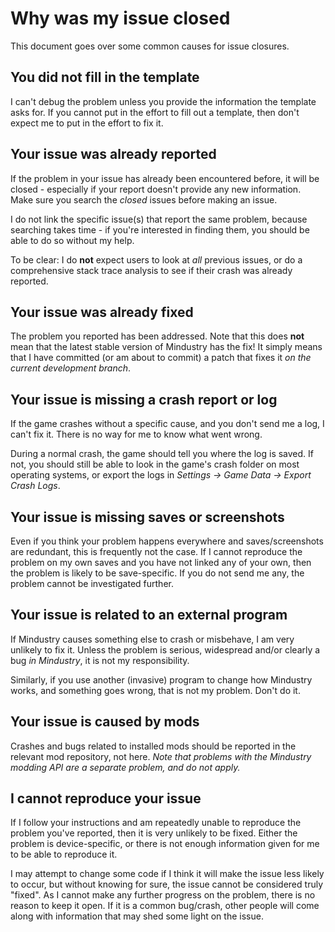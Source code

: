 # Why was my issue closed

This document goes over some common causes for issue closures.

## You did not fill in the template

I can't debug the problem unless you provide the information the template asks for. 
If you cannot put in the effort to fill out a template, then don't expect me to put in the effort to fix it.

## Your issue was already reported

If the problem in your issue has already been encountered before, it will be closed - especially if your report doesn't provide any new information.
Make sure you search the *closed* issues before making an issue.

I do not link the specific issue(s) that report the same problem, because searching takes time - if you're interested in finding them, you should be able to do so without my help.

To be clear: I do **not** expect users to look at *all* previous issues, or do a comprehensive stack trace analysis to see if their crash was already reported.

## Your issue was already fixed

The problem you reported has been addressed. Note that this does **not** mean that the latest stable version of Mindustry has the fix! 
It simply means that I have committed (or am about to commit) a patch that fixes it *on the current development branch*.

## Your issue is missing a crash report or log

If the game crashes without a specific cause, and you don't send me a log, I can't fix it. There is no way for me to know what went wrong.

During a normal crash, the game should tell you where the log is saved. If not, you should still be able to look in the game's crash folder on most operating systems, or export the logs in *Settings -> Game Data -> Export Crash Logs*.

## Your issue is missing saves or screenshots

Even if you think your problem happens everywhere and saves/screenshots are redundant, this is frequently not the case.
If I cannot reproduce the problem on my own saves and you have not linked any of your own, then the problem is likely to be save-specific. If you do not send me any, the problem cannot be investigated further.

## Your issue is related to an external program

If Mindustry causes something else to crash or misbehave, I am very unlikely to fix it. Unless the problem is serious, widespread and/or clearly a bug *in Mindustry*, it is not my responsibility.

Similarly, if you use another (invasive) program to change how Mindustry works, and something goes wrong, that is not my problem. Don't do it.

## Your issue is caused by mods

Crashes and bugs related to installed mods should be reported in the relevant mod repository, not here.
*Note that problems with the Mindustry modding API are a separate problem, and do not apply.*

## I cannot reproduce your issue

If I follow your instructions and am repeatedly unable to reproduce the problem you've reported, then it is very unlikely to be fixed. 
Either the problem is device-specific, or there is not enough information given for me to be able to reproduce it.

I may attempt to change some code if I think it will make the issue less likely to occur, but without knowing for sure, the issue cannot be considered truly "fixed". 
As I cannot make any further progress on the problem, there is no reason to keep it open. If it is a common bug/crash, other people will come along with information that may shed some light on the issue.
